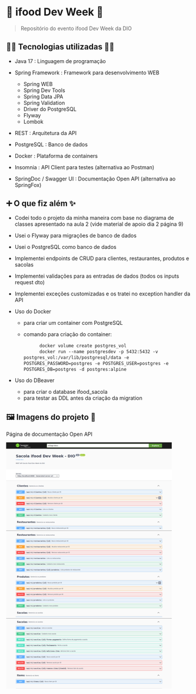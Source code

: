 # 🚀 ifood Dev Week 🚀

> Repositório do evento ifood Dev Week da DIO

## 👨‍💻 Tecnologias utilizadas 👩‍💻

- Java 17 : Linguagem de programação

- Spring Framework : Framework para desenvolvimento WEB

	- Spring WEB
	- Spring Dev Tools
	- Spring Data JPA
	- Spring Validation
	- Driver do PostgreSQL
	- Flyway
	- Lombok
	
- REST : Arquitetura da API 
	
- PostgreSQL : Banco de dados

- Docker : Plataforma de containers

- Insomnia : API Client para testes (alternativa ao Postman)

- SpringDoc / Swagger UI : Documentação Open API (alternativa ao SpringFox)

## ➕ O que fiz além ✨

- Codei todo o projeto da minha maneira com base no diagrama de classes apresentado na aula 2 (vide material de apoio dia 2 página 9)

- Usei o Flyway para migrações de banco de dados

- Usei o PostgreSQL como banco de dados

- Implementei endpoints de CRUD para clientes, restaurantes, produtos e sacolas

- Implementei validações para as entradas de dados (todos os inputs request dto)

- Implementei exceções customizadas e os tratei no exception handler da API

- Uso do Docker

	- para criar um container com PostgreSQL
	- comando para criação do container:

				docker volume create postgres_vol
				docker run --name postgresdev -p 5432:5432 -v postgres_vol:/var/lib/postgresql/data -e POSTGRES_PASSWORD=postgres -e POSTGRES_USER=postgres -e POSTGRES_DB=postgres -d postgres:alpine

- Uso do DBeaver

	- para criar o database ifood_sacola
	- para testar as DDL antes da criação da migration

## 🖼️ Imagens do projeto 👀

Página de documentação Open API

<img src="https://raw.githubusercontent.com/rodolfoHOk/portfolio-img/main/images/ifood-dev-week-01.png" alt="ifood dev week 01" width="450"/>

<img src="https://raw.githubusercontent.com/rodolfoHOk/portfolio-img/main/images/ifood-dev-week-02.png" alt="ifood dev week 02" width="450"/>

<img src="https://raw.githubusercontent.com/rodolfoHOk/portfolio-img/main/images/ifood-dev-week-03.png" alt="ifood dev week 03" width="450"/>
